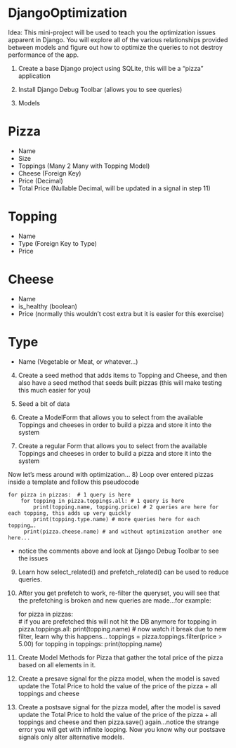 # DjangoOptimization
Idea: This mini-project will be used to teach you the optimization issues apparent in Django. You will explore all of the various relationships provided between models and figure out how to optimize the queries to not destroy performance of the app.

1) Create a base Django project using SQLite, this will be a “pizza” application

2) Install Django Debug Toolbar (allows you to see queries)

3) Models

# Pizza
- Name
- Size
- Toppings (Many 2 Many with Topping Model)
- Cheese (Foreign Key)
- Price (Decimal)
- Total Price (Nullable Decimal, will be updated in a signal in step 11)

# Topping
- Name
- Type (Foreign Key to Type)
- Price

# Cheese
- Name
- is_healthy (boolean)
- Price (normally this wouldn’t cost extra but it is easier for this exercise)

# Type
- Name (Vegetable or Meat, or whatever...)

4) Create a seed method that adds items to Topping and Cheese, and then also have a seed method that seeds built pizzas (this will make testing this much easier for you)

5) Seed a bit of data

6) Create a ModelForm that allows you to select from the available Toppings and cheeses in order to build a pizza and store it into the system

7)  Create a regular Form that allows you to select from the available Toppings and cheeses in order to build a pizza and store it into the system

Now let’s mess around with optimization…
8) Loop over entered pizzas inside a template and follow this pseudocode

    for pizza in pizzas:  # 1 query is here
        for topping in pizza.toppings.all: # 1 query is here
            print(topping.name, topping.price) # 2 queries are here for each topping, this adds up very quickly
            print(topping.type.name) # more queries here for each topping….
         print(pizza.cheese.name) # and without optimization another one here...

- notice the comments above and look at Django Debug Toolbar to see the issues

9) Learn how select_related() and prefetch_related() can be used to reduce queries.

10) After you get prefetch to work, re-filter the queryset, you will see that the prefetching is broken and new queries are made...for example:

    for pizza in pizzas:  
        # if you are prefetched this will not hit the DB anymore
        for topping in pizza.toppings.all:
            print(topping.name)
        # now watch it break due to new filter, learn why this happens...
        toppings =  pizza.toppings.filter(price > 5.00)
        for topping in toppings:
             print(topping.name)
   

10) Create Model Methods for Pizza that gather the total price of the pizza based on all elements in it.

11) Create a presave signal for the pizza model, when the model is saved update the Total Price to hold the value of the price of the pizza + all toppings and cheese

12) Create a postsave signal for the pizza model, after the model is saved update the Total Price to hold the value of the price of the pizza + all toppings and cheese and then pizza.save() again…notice the strange error you will get with infinite looping. Now you know why our postsave signals only alter alternative models.
